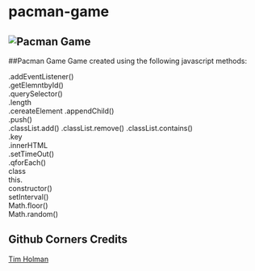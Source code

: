 # pacman-game
![Pacman Game](https://i.imgur.com/vCcoXZ5.png)
---
##Pacman Game
Game created using the following javascript methods:  

.addEventListener()     
.getElemntbyId()          
.querySelector()          
.length             
.cereateElement
.appendChild()     
.push()          
.classList.add() 
.classList.remove()
.classList.contains()        
.key             
.innerHTML     
.setTimeOut()          
.qforEach()          
class             
this.     
constructor()          
setInterval()          
Math.floor()             
Math.random()    


## Github Corners Credits
[Tim Holman](http://tholman.com)
